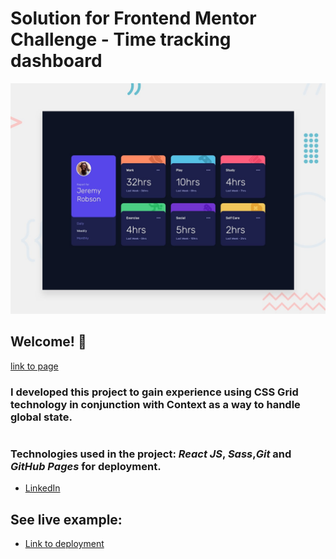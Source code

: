 # Solution for Frontend Mentor Challenge - Time tracking dashboard

![Design preview for the Time tracking dashboard coding challenge](./design/desktop-preview.jpg)

## Welcome! 👋

[link to page](https://carlosgabrielcarreno.github.io/time-tracking-dashboard-main)

### I developed this project to gain experience using CSS Grid technology in conjunction with Context as a way to handle global state.

#

### Technologies used in the project: _React JS_, _Sass_,_Git_ and _GitHub Pages_ for deployment.

- [LinkedIn](https://www.linkedin.com/in/carlosgabrielcarreno/)

## See live example:

- [Link to deployment](https://carlosgabrielcarreno.github.io/time-tracking-dashboard-main)

